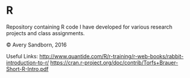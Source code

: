 # R

Repository containing R code I have developed for various research projects and class assignments.

© Avery Sandborn, 2016

Useful Links:
http://www.quantide.com/R/r-training/r-web-books/rabbit-introduction-to-r/
https://cran.r-project.org/doc/contrib/Torfs+Brauer-Short-R-Intro.pdf
